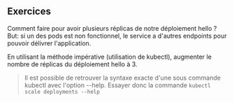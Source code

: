## Exercices
Comment faire pour avoir plusieurs réplicas de notre déploiement hello ?
But: si un des pods est non fonctionnel, le service a d'autres endpoints pour pouvoir délivrer l'application.

En utilisant la méthode impérative (utilisation de kubectl), augmenter le nombre de réplicas du déploiement hello à 3.

> Il est possible de retrouver la syntaxe exacte d'une sous commande kubectl avec l'option --help. Essayer donc la commande `kubectl scale deployments --help`